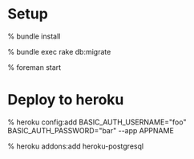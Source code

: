 # Setup

% bundle install

% bundle exec rake db:migrate

% foreman start

# Deploy to heroku

% heroku config:add BASIC_AUTH_USERNAME="foo" BASIC_AUTH_PASSWORD="bar" --app APPNAME

% heroku addons:add heroku-postgresql
